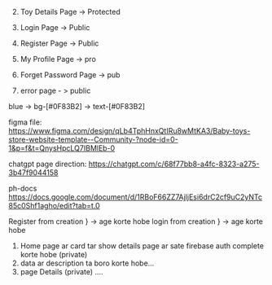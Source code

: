 2. Toy Details Page  -> Protected
3. Login Page -> Public
4. Register Page -> Public

5. My Profile Page -> pro
6. Forget Password Page -> pub

7. error page - > public


blue -> bg-[#0F83B2]  -> text-[#0F83B2]



figma file: 
https://www.figma.com/design/qLb4TphHnxQtIRu8wMtKA3/Baby-toys-store-website-template--Community-?node-id=0-1&p=f&t=QnysHpcLQ7IBMlEb-0


chatgpt page direction: 
https://chatgpt.com/c/68f77bb8-a4fc-8323-a275-3b47f9044158


ph-docs
https://docs.google.com/document/d/1RBoF66ZZ7AjIjEsi6drC2cf9uC2yNTc85c0Shf1agho/edit?tab=t.0




Register from creation } -> age korte hobe 
login from creation } -> age korte hobe

1. Home page ar card tar show details page ar sate firebase auth complete korte hobe (private)
2. data ar description ta boro korte hobe...
3. page Details (private) .... 



